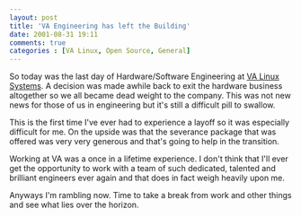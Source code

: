 ```yaml
---
layout: post
title: 'VA Engineering has left the Building'
date: 2001-08-31 19:11
comments: true
categories : [VA Linux, Open Source, General]
---  
```


So today was the last day of Hardware/Software Engineering at <a href="http://valinux.com">VA Linux Systems</a>. A decision was made awhile back to exit the hardware business altogether so we all became dead weight to the company. This was not new news for those of us in engineering but it's still a difficult pill to swallow.

This is the first time I've ever had to experience a layoff so it was especially difficult for me. On the upside was that the severance package that was offered was very very generous and that's going to help in the transition.

Working at VA was a once in a lifetime experience. I don't think that I'll ever get the opportunity to work with a team of such dedicated, talented and brilliant engineers ever again and that does in fact weigh heavily upon me.

Anyways I'm rambling now. Time to take a break from work and other things and see what lies over the horizon.

